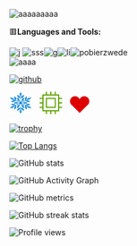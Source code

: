 
![aaaaaaaaa](https://user-images.githubusercontent.com/114407960/206511282-acd461a7-c310-4f5c-a75c-2d666b9c8c0f.jpg)




🟥**Languages and Tools:**
  
![j](https://user-images.githubusercontent.com/114407960/199925386-db09e8eb-cde8-4dd7-b849-12a15831e75d.png)  ![sss](https://user-images.githubusercontent.com/114407960/199927060-0a92607b-904a-4b9f-b492-a956dca090c7.png)![g](https://user-images.githubusercontent.com/114407960/199927754-d570dc0b-cb25-45ac-9db8-1a9ae8bc258e.png)![li](https://user-images.githubusercontent.com/114407960/199937477-b7d94162-77b6-493c-b8eb-31b8df556f84.png)![pobierzwede](https://user-images.githubusercontent.com/114407960/199972723-aa28737d-43a7-4c7b-b0cd-17f2ae2a5d44.jpg)  
![aaaa](https://user-images.githubusercontent.com/114407960/199973496-3f040581-4f51-4c57-9e65-eabd72316de6.png)








[<img src='https://cdn.jsdelivr.net/npm/simple-icons@3.0.1/icons/github.svg' alt='github' height='40'>](https://github.com/Mateuszsdeveloper)  

<a href='https://archiveprogram.github.com/'><img src='https://raw.githubusercontent.com/acervenky/animated-github-badges/master/assets/acbadge.gif' width='40' height='40'></a> <a href='https://docs.github.com/en/developers'><img src='https://raw.githubusercontent.com/acervenky/animated-github-badges/master/assets/devbadge.gif' width='40' height='40'></a> <a href='https://docs.github.com/en/github/supporting-the-open-source-community-with-github-sponsors'><img src='https://raw.githubusercontent.com/acervenky/animated-github-badges/master/assets/sponsorbadge.gif' width='35' height='35'></a> 

[![trophy](https://github-profile-trophy.vercel.app/?username=Mateuszsdeveloper)](https://github.com/ryo-ma/github-profile-trophy)

[![Top Langs](https://github-readme-stats.vercel.app/api/top-langs/?username=Mateuszsdeveloper)](https://github.com/anuraghazra/github-readme-stats)

![GitHub stats](https://github-readme-stats.vercel.app/api?username=Mateuszsdeveloper&show_icons=true&count_private=true)  

![GitHub Activity Graph](https://activity-graph.herokuapp.com/graph?username=Mateuszsdeveloper)  

![GitHub metrics](https://metrics.lecoq.io/Mateuszsdeveloper)  

![GitHub streak stats](https://github-readme-streak-stats.herokuapp.com/?user=Mateuszsdeveloper)  

![Profile views](https://gpvc.arturio.dev/Mateuszsdeveloper)  
